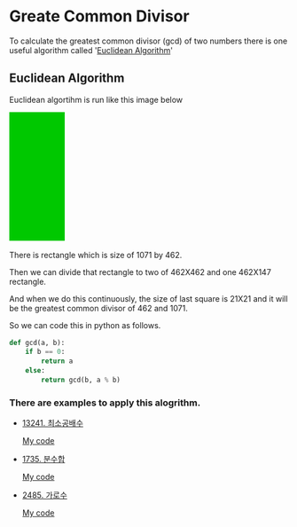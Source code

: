 # Greate Common Divisor
To calculate the greatest common divisor (gcd) of two numbers there is one useful algorithm called '[Euclidean Algorithm](https://en.wikipedia.org/wiki/Euclidean_algorithm)'

## Euclidean Algorithm

Euclidean algortihm is run like this image below

<img src="./img/340px-Euclidean_algorithm_1071_462.gif" width="100px">

There is rectangle which is size of 1071 by 462.

Then we can divide that rectangle to two of 462X462 and one 462X147 rectangle.

And when we do this continuously, the size of last square is 21X21 and it will be the greatest
common divisor of 462 and 1071.

So we can code this in python as follows.

```python
def gcd(a, b):
    if b == 0:
        return a
    else:
        return gcd(b, a % b)
```

### There are examples to apply this alogrithm.

- [13241. 최소공배수](https://www.acmicpc.net/problem/13241)

    [My code](https://github.com/cmj-dev/alogStudy/blob/master/baekjoon/13241.py)

- [1735. 분수합](https://www.acmicpc.net/problem/1735)

    [My code](https://github.com/cmj-dev/alogStudy/blob/master/baekjoon/1735.py)

- [2485. 가로수](https://www.acmicpc.net/problem/2485)

    [My code](https://github.com/cmj-dev/alogStudy/blob/master/baekjoon/2485.py)